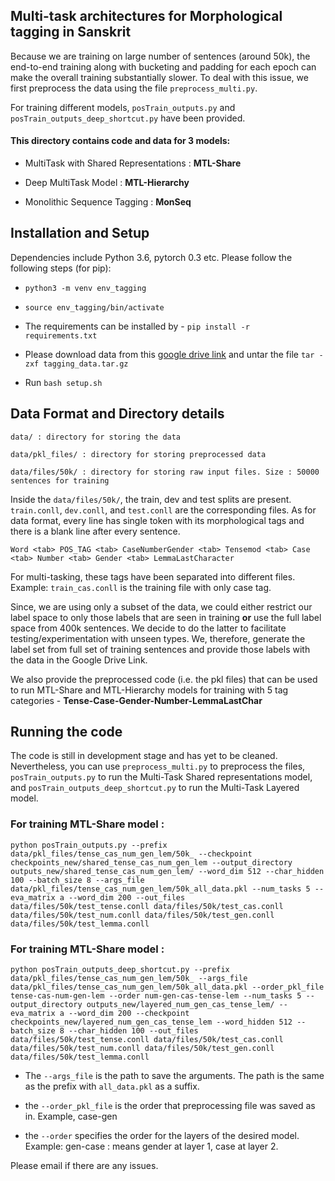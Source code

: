 ## Multi-task architectures for Morphological tagging in Sanskrit
Because we are training on large number of sentences (around 50k), the end-to-end training along with bucketing and padding for each epoch can make the overall training substantially slower. To deal with this issue, we first preprocess the data using the file `preprocess_multi.py`. 

For training different models, `posTrain_outputs.py` and `posTrain_outputs_deep_shortcut.py` have been provided.

#### This directory contains code and data for 3 models:

- MultiTask with Shared Representations : **MTL-Share**

- Deep MultiTask Model : **MTL-Hierarchy**

- Monolithic Sequence Tagging : **MonSeq**

## Installation and Setup
Dependencies include Python 3.6, pytorch 0.3 etc. Please follow the following steps (for pip):

- `python3 -m venv env_tagging`

- `source env_tagging/bin/activate`

- The requirements can be installed by - 
`pip install -r requirements.txt`

- Please download data from this [google drive link](https://drive.google.com/open?id=14KA5ZV5hkB9nIHmzKl3PT8pEUlbYI7F3) and untar the file
`tar -zxf tagging_data.tar.gz`

- Run `bash setup.sh`
## Data Format and Directory details

`data/ : directory for storing the data`

`data/pkl_files/ : directory for storing preprocessed data`

`data/files/50k/ : directory for storing raw input files. Size : 50000 sentences for training`

Inside the `data/files/50k/`, the train, dev and test splits are present. `train.conll`, `dev.conll`, and `test.conll` are the corresponding files. 
As for data format, every line has single token with its morphological tags and there is a blank line after every sentence. 
```
Word <tab> POS_TAG <tab> CaseNumberGender <tab> Tensemod <tab> Case <tab> Number <tab> Gender <tab> LemmaLastCharacter
```
For multi-tasking, these tags have been separated into different files. 
Example: `train_cas.conll` is the training file with only case tag.

Since, we are using only a subset of the data, we could either restrict our label space to only those labels that are seen in training **or** use the full label space from 400k sentences. 
We decide to do the latter to facilitate testing/experimentation with unseen types. We, therefore, generate the label set from full set of training sentences and provide those labels with the data in the Google Drive Link.

We also provide the preprocessed code (i.e. the pkl files) that can be used to run MTL-Share and MTL-Hierarchy models for training with 5 tag categories - **Tense-Case-Gender-Number-LemmaLastChar** 

## Running the code
The code is still in development stage and has yet to be cleaned. 
Nevertheless, you can use `preprocess_multi.py` to preprocess the files, `posTrain_outputs.py`  to run the Multi-Task Shared representations model, and `posTrain_outputs_deep_shortcut.py`  to run the Multi-Task Layered model.

### For training MTL-Share model : 

```
python posTrain_outputs.py --prefix data/pkl_files/tense_cas_num_gen_lem/50k_ --checkpoint checkpoints_new/shared_tense_cas_num_gen_lem --output_directory outputs_new/shared_tense_cas_num_gen_lem/ --word_dim 512 --char_hidden 100 --batch_size 8 --args_file data/pkl_files/tense_cas_num_gen_lem/50k_all_data.pkl --num_tasks 5 --eva_matrix a --word_dim 200 --out_files data/files/50k/test_tense.conll data/files/50k/test_cas.conll data/files/50k/test_num.conll data/files/50k/test_gen.conll data/files/50k/test_lemma.conll
```

### For training MTL-Share model : 

```
python posTrain_outputs_deep_shortcut.py --prefix data/pkl_files/tense_cas_num_gen_lem/50k_ --args_file data/pkl_files/tense_cas_num_gen_lem/50k_all_data.pkl --order_pkl_file tense-cas-num-gen-lem --order num-gen-cas-tense-lem --num_tasks 5 --output_directory outputs_new/layered_num_gen_cas_tense_lem/ --eva_matrix a --word_dim 200 --checkpoint checkpoints_new/layered_num_gen_cas_tense_lem --word_hidden 512 --batch_size 8 --char_hidden 100 --out_files data/files/50k/test_tense.conll data/files/50k/test_cas.conll data/files/50k/test_num.conll data/files/50k/test_gen.conll data/files/50k/test_lemma.conll
```

- The `--args_file` is the path to save the arguments. The path is the same as the prefix with `all_data.pkl` as a suffix. 

- the `--order_pkl_file` is the order that preprocessing file was saved as in. Example, case-gen

- the `--order` specifies the order for the layers of the desired model. Example: gen-case : means gender at layer 1, case at layer 2.

Please email if there are any issues. 
